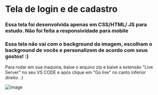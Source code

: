 ﻿# Tela de login e de cadastro
<h3>Essa tela foi desenvolvida apenas em CSS/HTML/ JS para estudo. Não foi feita a responsividade para mobile</h3>

<h3>Essa tela não vai com o background da imagem, escolham o background de vocês e personalizem de acordo com seus gostos! :)</h3>

<p>Para rodar em sua maquina, baixe o arquivo zip e baixe a extensão "Live Server" no seu VS CODE e após clique em "Go live" no canto inferior direito. :) </p>


![image](https://github.com/user-attachments/assets/28ef52ce-51a5-4d34-b313-e1d19b5d65fc)

